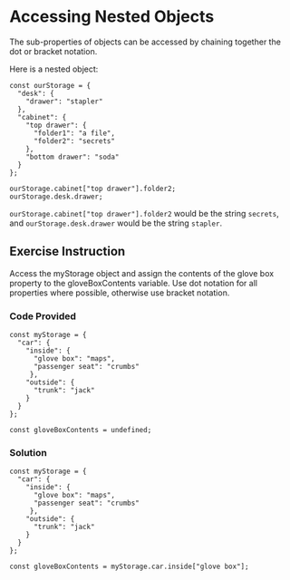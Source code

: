 # Accessing Nested Objects
The sub-properties of objects can be accessed by chaining together the dot or bracket notation.

Here is a nested object:
````
const ourStorage = {
  "desk": {
    "drawer": "stapler"
  },
  "cabinet": {
    "top drawer": { 
      "folder1": "a file",
      "folder2": "secrets"
    },
    "bottom drawer": "soda"
  }
};

ourStorage.cabinet["top drawer"].folder2;
ourStorage.desk.drawer;
````
`ourStorage.cabinet["top drawer"].folder2` would be the string `secrets`, and `ourStorage.desk.drawer` would be the string `stapler`.

## Exercise Instruction
Access the myStorage object and assign the contents of the glove box property to the gloveBoxContents variable. Use dot notation for all properties where possible, otherwise use bracket notation.

### Code Provided
````
const myStorage = {
  "car": {
    "inside": {
      "glove box": "maps",
      "passenger seat": "crumbs"
     },
    "outside": {
      "trunk": "jack"
    }
  }
};

const gloveBoxContents = undefined;
````
### Solution
````
const myStorage = {
  "car": {
    "inside": {
      "glove box": "maps",
      "passenger seat": "crumbs"
     },
    "outside": {
      "trunk": "jack"
    }
  }
};

const gloveBoxContents = myStorage.car.inside["glove box"];
````

